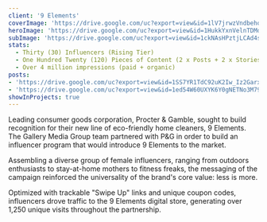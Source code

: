 ```yaml
---
client: '9 Elements'
coverImage: 'https://drive.google.com/uc?export=view&id=1lV7jrwzVndbehqTEyBwsajc-Pg14Fekt'
heroImage: 'https://drive.google.com/uc?export=view&id=1HukkYxnVelnTDMdI2WYk2R_k07lyZnqz'
subImage: 'https://drive.google.com/uc?export=view&id=1ckNAsHPztjLCAd4sJg1418cdwXX9mof_'
stats:
  - Thirty (30) Influencers (Rising Tier)
  - One Hundred Twenty (120) Pieces of Content (2 x Posts + 2 x Stories w/ Swipe Up)
  - Over 4 million impressions (paid + organic)
posts:
- 'https://drive.google.com/uc?export=view&id=1SS7YR1TdC92uK2Iw_Iz2Garxo8888sPY'
- 'https://drive.google.com/uc?export=view&id=1ed54W60UXYK6Y0gNETNo3M79Wb0hjxBq'
showInProjects: true
---
```

  
Leading consumer goods corporation, Procter & Gamble, sought to build recognition for their new line of eco-friendly home cleaners, 9 Elements. The Gallery Media Group team partnered with P&G in order to build an influencer program that would introduce 9 Elements to the market.

Assembling a diverse group of female influencers, ranging from outdoors enthusiasts to stay-at-home mothers to fitness freaks, the messaging of the campaign reinforced the universality of the brand's core value: less is more.

Optimized with trackable "Swipe Up" links and unique coupon codes, influencers drove traffic to the 9 Elements digital store, generating over 1,250 unique visits throughout the partnership.
